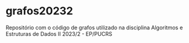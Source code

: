 # grafos20232
Repositório com o código de grafos utilizado na disciplina Algoritmos e Estruturas de Dados II 2023/2 - EP/PUCRS
